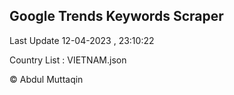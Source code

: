

## Google Trends Keywords Scraper 
 
Last Update 12-04-2023 , 23:10:22

Country List :
VIETNAM.json



© Abdul Muttaqin 
